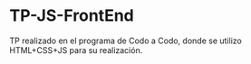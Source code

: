 # TP-JS-FrontEnd
TP realizado en el programa de Codo a Codo, donde se utilizo HTML+CSS+JS para su realización. 
